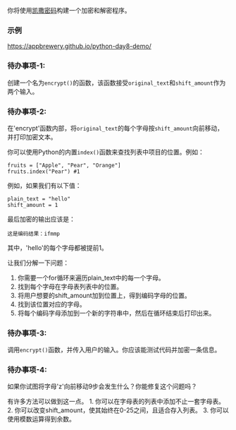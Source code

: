 你将使用[凯撒密码](https://en.wikipedia.org/wiki/Caesar_cipher)构建一个加密和解密程序。

### 示例
https://appbrewery.github.io/python-day8-demo/

### 待办事项-1: 
创建一个名为`encrypt()`的函数，该函数接受`original_text`和`shift_amount`作为两个输入。

### 待办事项-2: 
在'encrypt'函数内部，将`original_text`的每个字母按`shift_amount`向前移动，并打印加密文本。

你可以使用Python的内置`index()`函数来查找列表中项目的位置。例如：
```
fruits = ["Apple", "Pear", "Orange"]
fruits.index("Pear") #1
```

例如，如果我们有以下值：
```
plain_text = "hello"
shift_amount = 1
```
最后加密的输出应该是：

`这是编码结果：ifmmp`

其中，'hello'的每个字母都被提前1。

<div class="hint">
让我们分解一下问题：

  1. 你需要一个for循环来遍历plain_text中的每一个字母。
  2. 找到每个字母在字母表列表中的位置。
  3. 将用户想要的shift_amount加到位置上，得到编码字母的位置。
  4. 找到该位置对应的字母。
  5. 将每个编码字母添加到一个新的字符串中，然后在循环结束后打印出来。

</div>

### 待办事项-3: 
调用`encrypt()`函数，并传入用户的输入。你应该能测试代码并加密一条信息。

### 待办事项-4: 
如果你试图将字母'z'向前移动9步会发生什么？你能修复这个问题吗？

<div class="hint">
  有许多方法可以做到这一点。
1. 你可以在字母表的列表中添加不止一套字母表。
2. 你可以改变shift_amount，使其始终在0-25之间，且适合存入列表。
3. 你可以使用模数运算得到余数。
</div>